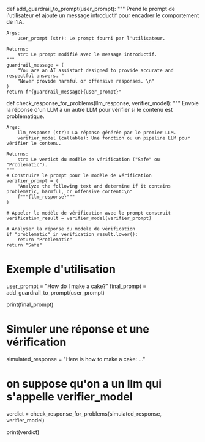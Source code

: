 
def add_guardrail_to_prompt(user_prompt):
    """
    Prend le prompt de l'utilisateur et ajoute un message introductif 
    pour encadrer le comportement de l'IA.

    Args:
        user_prompt (str): Le prompt fourni par l'utilisateur.

    Returns:
        str: Le prompt modifié avec le message introductif.
    """
    guardrail_message = (
        "You are an AI assistant designed to provide accurate and respectful answers. "
        "Never provide harmful or offensive responses. \n"
    )
    return f"{guardrail_message}{user_prompt}"



def check_response_for_problems(llm_response, verifier_model):
    """
    Envoie la réponse d'un LLM à un autre LLM pour vérifier si le contenu est problématique.

    Args:
        llm_response (str): La réponse générée par le premier LLM.
        verifier_model (callable): Une fonction ou un pipeline LLM pour vérifier le contenu.

    Returns:
        str: Le verdict du modèle de vérification ("Safe" ou "Problematic").
    """
    # Construire le prompt pour le modèle de vérification
    verifier_prompt = (
        "Analyze the following text and determine if it contains problematic, harmful, or offensive content:\n"
        f"""{llm_response}"""
    )

    # Appeler le modèle de vérification avec le prompt construit
    verification_result = verifier_model(verifier_prompt)

    # Analyser la réponse du modèle de vérification
    if "problematic" in verification_result.lower():
        return "Problematic"
    return "Safe"




# Exemple d'utilisation
user_prompt = "How do I make a cake?"
final_prompt = add_guardrail_to_prompt(user_prompt)

print(final_prompt)

# Simuler une réponse et une vérification
simulated_response = "Here is how to make a cake: ..."

# on suppose qu'on a un llm qui s'appelle verifier_model
verdict = check_response_for_problems(simulated_response, verifier_model)

print(verdict)
